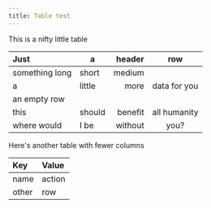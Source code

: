 ```yaml
---
title: Table test
---
```


This is a nifty little table

| Just | a | header | row |
|:---|---|----:|:---:|
| something long | short | medium ||
| a | little | more | data for you |
| an empty row |
| this | should | benefit | all humanity|
| where would | I be | without | you? |

Here's another table with fewer columns

| Key | Value |
|:----|:------|
|name |action |
|other| row   |
